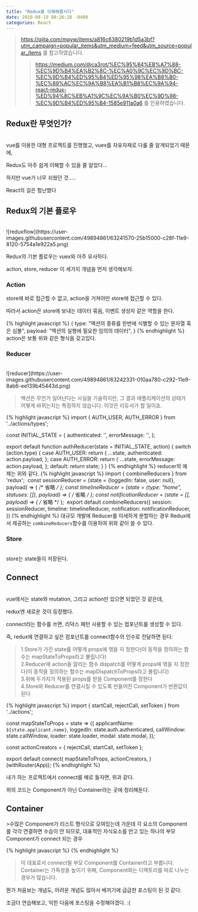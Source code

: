 ```yaml
---
title: "Redux를 이해해봅시다"
date: 2019-08-19 08:26:28 -0400
categories: React
---
```



>https://qiita.com/mpyw/items/a816c6380219b1d5a3bf?utm_campaign=popular_items&utm_medium=feed&utm_source=popular_items 를 참고하였습니다.
>>https://medium.com/@ca3rot/%EC%95%84%EB%A7%88-%EC%9D%B4%EA%B2%8C-%EC%A0%9C%EC%9D%BC-%EC%9D%B4%ED%95%B4%ED%95%98%EA%B8%B0-%EC%89%AC%EC%9A%B8%EA%B1%B8%EC%9A%94-react-redux-%ED%94%8C%EB%A1%9C%EC%9A%B0%EC%9D%98-%EC%9D%B4%ED%95%B4-1585e911a0a6 를 인용하였습니다.

<h2>Redux란 무엇인가?</h2><br>
vue를 이용한 대형 프로젝트를 진행했고, vuex를 자유자재로 다룰 줄 알게되었기 때문에,

Redux도 아주 쉽게 이해할 수 있을 줄 알았다...

하지만 vue가 너무 쉬웠던 것.....

React의 길은 험난했다 


<h2>Redux의 기본 플로우</h2><br>
![reduxflow](https://user-images.githubusercontent.com/49894861/63241570-25b15000-c28f-11e9-8120-5754a1e922a5.png)

Redux의 기본 플로우는 vuex와 아주 유사하다.

action, store, reducer 이 세가지 개념을 먼저 생각해보자.



<h3>Action</h3>
store에 바로 접근할 수 없고, action을 거쳐야만 store에 접근할 수 있다.

따라서 action은 store에 보내는 데이터 묶음, 이벤트 생성자 같은 역할을 한다.


{% highlight javascript %}
{
    type: "액션의 종류를 한번에 식별할 수 있는 문자열 혹은 심볼",
    payload: "액션의 실행에 필요한 임의의 데이터",
}
{% endhighlight %}
action은 보통 위와 같은 형식을 갖고있다.

<h3>Reducer</h3><br>
![reducer](https://user-images.githubusercontent.com/49894861/63242331-010aa780-c292-11e9-8ab6-ee139b45443d.png)

>액션은 무언가 일어난다는 사실을 기술하지만, 그 결과 애플리케이션의 상태가 어떻게 바뀌는지는 특정하지 않습니다. 이것은 리듀서가 할 일이죠.

{% highlight javascript %}
import { AUTH_USER, AUTH_ERROR } from '../actions/types';

const INITIAL_STATE = {
  authenticated: '',
  errorMessage: '',
};

export default function authReducer(state = INITIAL_STATE, action) {
  switch (action.type) {
    case AUTH_USER:
      return {
        ...state,
        authenticated: action.payload,
      };
    case AUTH_ERROR:
      return {
        ...state,
        errorMessage: action.payload,
      };
    default:
      return state;
  }
}
{% endhighlight %}
reducer의 예제는 위와 같다.
{% highlight javascript %}
import { combineReducers } from 'redux';
​
const sessionReducer = (state = {loggedIn: false, user: null}, payload) => {
    /* 省略 */
};
const timelineReducer = (state = {type: "home", statuses: []}, payload) => {
    /* 省略 */
};
const notificationReducer = (state = [], payload) => {
    /* 省略 */
};
​
export default combineReducers({
    session: sessionReducer,
    timeline: timelineReducer,
    notification: notificationReducer,
})
{% endhighlight %}
대규모 개발에 Reducer를 미세하게 분할하는 경우 Redux에서 제공하는 ```combineReducers```함수를 이용하여 위와 같이 쓸 수 있다.

<h3>Store</h3><br>
store는 state들이 저장된다.



<h2>Connect</h2><br>
vue에서는 state와 mutation, 그리고 action만 있으면 되었던 것 같은데,

redux엔 새로운 것이 등장했다.

connect라는 함수를 쓰면, 리덕스 패턴 사용할 수 있는 컴포넌트를 생성할 수 있다.

즉, redux에 연결하고 싶은 컴포넌트를 connect함수의 인수로 전달하면 된다.

>1.Store가 가진 state를 어떻게 props에 엮을 지 정한다(이 동작을 정의하는 함수는 mapStateToProps라고 불립니다)<br>
2.Reducer에 action을 알리는 함수 dispatch를 어떻게 props에 엮을 지 정한다(이 동작을 정의하는 함수는 mapDispatchToProps라고 불립니다)<br>
3.위에 두가지가 적용된 props를 받을 Component를 정한다<br>
4.Store와 Reducer를 연결시킬 수 있도록 만들어진 Component가 반환값이 된다


{% highlight javascript %}
import {
  startCall,
  rejectCall,
  setToken
} from '../actions';

const mapStateToProps = state => ({
  applicantName: `${state.applicant.name}`,
  loggedIn: state.auth.authenticated,
  callWindow: state.callWindow,
  loader: state.loader,
  modal: state.modal,
});

const actionCreators = {
  rejectCall,
  startCall,
  setToken
};

export default connect(
  mapStateToProps,
  actionCreators,
)(withRouter(App));
{% endhighlight %}

내가 하는 프로젝트에서 connect를 예로 들자면, 위과 같다.

위의 코드는 Component가 아닌 Container라는 곳에 정리해둔다.


<h2>Container</h2>
>수많은 Component가 리스트 형식으로 모여있는데 가운데 각 요소의 Component를 각각 연결하면 수습이 안 되므로, 대표적인 자식요소를 안고 있는 하나의 부모Component가 connect 되는 경우

{% highlight javascript %}
<UsersList>
    <User />
    <User />
    <User />
    <User />
</UsersList>
{% endhighlight %}

>이 대표로서 connect될 부모 Component를 Container라고 부릅니다. Container는 가독성을 높이기 위해, Component와는 디렉토리를 따로 나누는 경우가 많습니다.






뭔가 처음보는 개념도, 어려운 개념도 많아서 베끼기에 급급한 포스팅이 된 것 같다.

조금더 연습해보고, 익힌 다음에 포스팅을 수정해야겠다. :(
